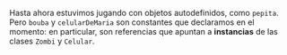 Hasta ahora estuvimos jugando con objetos autodefinidos, como `pepita`. Pero `bouba` y `celularDeMaria` son constantes que declaramos en el momento: en particular, son referencias que apuntan a **instancias** de las clases `Zombi` y `Celular`.
